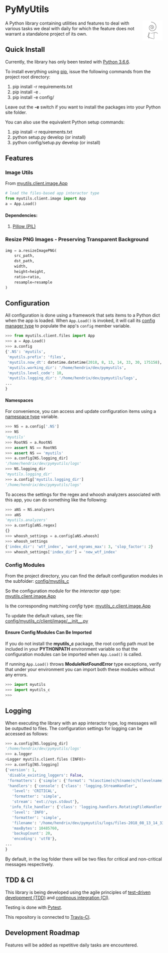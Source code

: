 # PyMyUtils
<img align="right" src="https://raw.githubusercontent.com/happyfaults/site-common/master/images/logo64.png"/>A Python library containing utilities and features to deal with various tasks we deal with daily for which the feature does not warrant a standalone project of its own.


## Quick Install
Currently, the library has only been tested with [Python 3.6.6](https://www.python.org/downloads/release/python-366/).

To install everything using [pip](https://pypi.org/project/pip/), issue the following commands from the project root directory:

1. pip install -r requirements.txt
2. pip install -e .
3. pip install -e config/

Leave out the **-e** switch if you want to install the packages into your Python site folder.

You can also use the equivalent Python setup commands:

1. pip install -r requirements.txt
2. python setup.py develop (or install)
3. python config/setup.py develop (or install)

## Features

### Image Utils

From [myutils.client.image.App]()
```python
# load the files-based app interactor type
from myutils.client.image import App
a = App.Load()
```
#### Dependencies:
1. [Pillow (PIL)](https://python-pillow.org/)

### Resize PNG Images - Preserving Transparent Background

```python
img = a.resizeImagePNG(
    src_path, 
    dst_path, 
    width,
    height=height,
    ratio=ratio,
    resample=resample
)
```

## Configuration
All configuration is done using a framework that sets items to a Python dict when the app is loaded. When `App.Load()` is invoked, it will call its [config manager type](https://github.com/happyfaults/pymutils/blob/master/src/myutils/lib/client/config.py) to populate the app's `config` member variable.
```python
>>> from myutils.client.files import App
>>> a = App.Load()
>>> a.config
{'.NS': 'myutils',
 'myutils.prefix': 'files',
 'myutils.now_dt': datetime.datetime(2018, 8, 13, 14, 33, 30, 175158),
 'myutils.working_dir': '/home/hendrix/dev/pymyutils',
 'myutils.level_code': 10,
 'myutils.logging_dir': '/home/hendrix/dev/pymyutils/logs',
...
}
```
#### Namespaces
For convenience, you can access and update configuration items using a [namespace type](https://github.com/happyfaults/pymyutils/blob/master/src/myutils/lib/lang/nemspace.py) variable.
```python
>>> NS = a.config['.NS']
>>> NS
'myutils'
>>> RootNS = a.RootNS
>>> assert NS == RootNS
>>> assert NS == 'myutils'
>>> a.config[NS.logging_dir]
'/home/hendrix/dev/pymyutils/logs'
>>> NS.logging_dir
'myutils.logging_dir'
>>> a.config['myutils.logging_dir']
'/home/hendrix/dev/pymyutils/logs'
```
To access the settings for the regex and whoosh analyzers associated with this app, you can do something like the following:
```python
>>> aNS = NS.analyzers
>>> aNS
'myutils.analyzers'
>>> a.config[aNS.regex]
{}
>>> whoosh_settings = a.config[aNS.whoosh]
>>> whoosh_settings
{'index_dir': 'wtf_index', 'word_ngrams_max': 3, 'slop_factor': 2}
>>> whoosh_settings['index_dir'] = 'new_wtf_index'
```
### Config Modules
From the project directory, you can find the default configuration modules in the subfolder: [config/myutils_c](https://github.com/happyfaults/pymyutils/tree/master/config/myutils_c)

So the configuration module for the *interactor app* type: [myutils.client.image.App](https://github.com/happyfaults/pymyutils/blob/master/src/myutils/client/image/__init__.py)

Is the corresponding matching *config* type: [myutils_c.client.image.App](https://github.com/happyfaults/pymyutils/blob/master/config/myutils_c/client/image/__init__.py)

To update the default values, see file: [config/myutils_c/client/image/\_\_init\_\_.py](https://github.com/happyfaults/pymyutils/blob/master/config/myutils_c/client/files/__init__.py)

#### Ensure Config Modules Can Be Imported
If you do not install the **myutils_c** package, the root config path must be included in your **PYTHONPATH** environment variable so that the configuration modules can be imported when `App.Load()` is called.

If running `App.Load()` throws **ModuleNotFoundError** type exceptions, verify that under your environment you can import both these modules without any errors.
```python
>>> import myutils
>>> import myutils_c
>>> 
```

## Logging
When executing the library with an app interactor type, log messages will be outputted to files. The configuration settings for logging can be accessed as follows:
```python
>>> a.config[NS.logging_dir]
'/home/hendrix/dev/pymyutils/logs'
>>> a.logger
<Logger myutils.client.files (INFO)>
>>> a.config[NS.logging]
{'version': 1,
 'disable_existing_loggers': False,
 'formatters': {'simple': {'format': '%(asctime)s|%(name)s|%(levelname)s: %(message)s'}},
 'handlers': {'console': {'class': 'logging.StreamHandler',
   'level': 'CRITICAL',
   'formatter': 'simple',
   'stream': 'ext://sys.stdout'},
  'info_file_handler': {'class': 'logging.handlers.RotatingFileHandler',
   'level': 'INFO',
   'formatter': 'simple',
   'filename': '/home/hendrix/dev/pymyutils/logs/files-2018_08_13_14_33_30-info.log',
   'maxBytes': 10485760,
   'backupCount': 20,
   'encoding': 'utf8'},
...
}
```
By default, in the log folder there will be two files for critical and non-critical messages respectively.
## TDD & CI

This library is being developed using the agile principles of [test-driven development (TDD)](http://agiledata.org/essays/tdd.html) and [continous integration (CI)](https://www.atlassian.com/continuous-delivery/ci-vs-ci-vs-cd).

Testing is done with [Pytest](https://docs.pytest.org/en/latest/). 

This repository is connected to [Travis-CI](https://travis-ci.org/happyfaults/pymyutils).

## Development Roadmap

Features will be added as repetitive daily tasks are encountered. 

